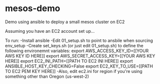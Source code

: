 # mesos-demo
Demo using ansible to deploy a small mesos cluster on EC2

Assuming you have an EC2 account set up...

To run:
-Install ansible
-Edit 01_setup.sh to point to ansbile when sourcing env_setup
-Create set_keys.sh (or just edit 01_setup.sh) to define the following environemnt variables:
export AWS_ACCESS_KEY_ID=[[YOUR AWS KEY ID HERE]]
export AWS_SECRET_ACCESS_KEY=[[YOUR AWS KEY HERE]]
export EC2_INI_PATH=[[PATH TO EC2 INI HERE]]
export ANSIBLE_HOST_KEY_CHECKING=False
export EC2_KEY_TO_USE=[[PATH TO EC2 PEM KEY HERE]]
-Also, edit ec2.ini for region if you're using something other than Oregon (us-west-2)

